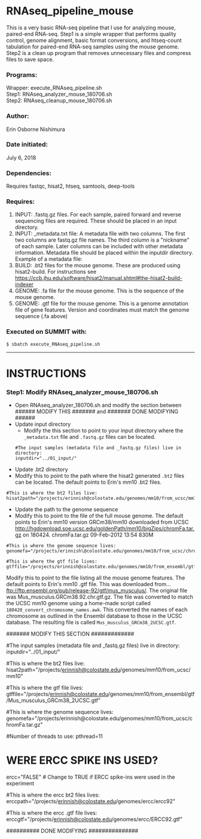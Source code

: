 # RNAseq_pipeline_mouse
This is a very basic RNA-seq pipeline that I use for analyzing mouse, paired-end RNA-seq. Step1 is a simple wrapper that performs quality control, genome alignment, basic format conversions, and htseq-count tabulation for paired-end RNA-seq samples using the mouse genome. Step2 is a clean up program that removes unnecessary files and compress files to save space.

### Programs:
Wrapper: execute_RNAseq_pipeline.sh  
Step1: RNAseq_analyzer_mouse_180706.sh  
Step2: RNAseq_cleanup_mouse_180706.sh  

### Author:
Erin Osborne Nishimura

### Date initiated:
July 6, 2018

### Dependencies: 
  Requires fastqc, hisat2, htseq, samtools, deep-tools

### Requires: 
1. INPUT: .fastq.gz files. For each sample, paired forward and reverse sequencing files are required. These should be placed in an input directory.
2. INPUT: \_metadata.txt file: A metadata file with two columns. The first two columns are fastq.gz file names. The third column is a "nickname" of each sample. Later columns can be included with other metadata information. Metadata file should be placed within the inputdir directory. Example of a metadata file:
3. BUILD: .bt2 files for the mouse genome. These are produced using hisat2-build. For instructions see https://ccb.jhu.edu/software/hisat2/manual.shtml#the-hisat2-build-indexer
4. GENOME: .fa file for the mouse genome. This is the sequence of the mouse genome.
5. GENOME: .gtf file for the mouse genome. This is a genome annotation file of gene features. Version and coordinates must match the genome sequence (.fa above)

### Executed on SUMMIT with:
```
$ sbatch execute_RNAseq_pipeline.sh
```

-----

# INSTRUCTIONS

### Step1: Modify RNAseq_analyzer_mouse_180706.sh
*  Open RNAseq_analyzer_180706.sh and modify the section between ###### MODIFY THIS ####### and ####### DONE MODIFYING ######
* Update input directory
  * Modify the this section to point to your input directory where the ```_metadata.txt``` file and ```.fastq.gz``` files can be located.
  ```
  #The input samples (metadata file and _fastq.gz files) live in directory:
  inputdir="../01_input/"
  ```
* Update .bt2 directory
 * Modify this to point to the path where the hisat2 generated ```.bt2``` files can be located. The default points to Erin's mm10 .bt2 files.
  ```
  #This is where the bt2 files live:
  hisat2path="/projects/erinnish@colostate.edu/genomes/mm10/from_ucsc/mm10"
  ```
* Update the path to the genome sequence
 * Modify this to point to the file of the full mouse genome. The default points to Erin's mm10 version GRCm38/mm10 downloaded from UCSC http://hgdownload.soe.ucsc.edu/goldenPath/mm10/bigZips/chromFa.tar.gz on 180424.
chromFa.tar.gz          09-Feb-2012 13:54  830M 
  ```
  #This is where the genome sequence lives:
  genomefa="/projects/erinnish\@colostate.edu/genomes/mm10/from_ucsc/chromFa.tar.gz"
  ```


```
#This is where the gtf file lives:
gtffile="/projects/erinnish@colostate.edu/genomes/mm10/from_ensembl/gtf/Mus_musculus_GRCm38_2UCSC.gtf"
```
Modify this to point to the file listing all the mouse genome features. The default points to Erin's mm10 .gtf file. This was downloaded from... ftp://ftp.ensembl.org/pub/release-92/gtf/mus_musculus/. The original file was Mus_musculus.GRCm38.92.chr.gtf.gz. The file was converted to match the UCSC mm10 genome using a home-made script called ```180420_convert_chromosome_names.awk```. This converted the names of each chromosome as outlined in the Ensembl database to those in the UCSC database. The resulting file is called ```Mus_musculus_GRCm38_2UCSC.gtf```.



####### MODIFY THIS SECTION #############

#The input samples (metadata file and _fastq.gz files) live in directory:
inputdir="../01_input/"

#This is where the bt2 files live:
hisat2path="/projects/erinnish@colostate.edu/genomes/mm10/from_ucsc/mm10"

#This is where the gtf file lives:
gtffile="/projects/erinnish@colostate.edu/genomes/mm10/from_ensembl/gtf/Mus_musculus_GRCm38_2UCSC.gtf"

#This is where the genome sequence lives:
genomefa="/projects/erinnish\@colostate.edu/genomes/mm10/from_ucsc/chromFa.tar.gz"
         
#Number of threads to use:
pthread=11



# WERE ERCC SPIKE INS USED?
ercc="FALSE"   # Change to TRUE if ERCC spike-ins were used in the experiment

#This is where the ercc bt2 files lives:
erccpath="/projects/erinnish@colostate.edu/genomes/ercc/ercc92"

#This is where the ercc .gtf file lives:
erccgtf="/projects/erinnish@colostate.edu/genomes/ercc/ERCC92.gtf"


########## DONE MODIFYING ###############
